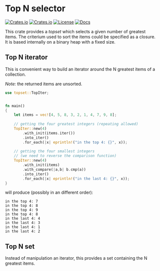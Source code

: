 # Top N selector
[![Crates.io](https://img.shields.io/crates/v/topset?style=flat)](https://crates.io/crates/topset)
[![Crates.io](https://img.shields.io/crates/d/topset?style=flat)](https://crates.io/crates/topset)
[![License](https://img.shields.io/badge/license-MIT-blue?style=flat)](https://crates.io/crates/topset)
[![Docs](https://img.shields.io/docsrs/topset)](https://docs.rs/topset)

This crate provides a _topset_ which selects a given number of greatest items.
The criterium used to sort the items could be specified as a closure.
It is based internally on a binary heap with a fixed size.

## Top N iterator

This is convenient way to build an iterator around
the N greatest items of a collection.

_Note:_ the returned items are unsorted.

```rust
use topset::TopIter;


fn main()
{
    let items = vec![4, 5, 8, 3, 2, 1, 4, 7, 9, 8];
    
    // getting the four greatest integers (repeating allowed)
    TopIter::new(4)
        .with_init(items.iter())
        .into_iter()
        .for_each(|x| eprintln!("in the top 4: {}", x));
    
    // getting the four smallest integers
    // (we need to reverse the comparison function)
    TopIter::new(4)
        .with_init(items)
        .with_compare(|a,b| b.cmp(a))
        .into_iter()
        .for_each(|x| eprintln!("in the last 4: {}", x));
}
```
will produce (possibly in an different order):
```text
in the top 4: 7
in the top 4: 8
in the top 4: 9
in the top 4: 8
in the last 4: 4
in the last 4: 3
in the last 4: 1
in the last 4: 2
```

## Top N set

Instead of manipulation an iterator, this provides a set containing the N greatest items.
